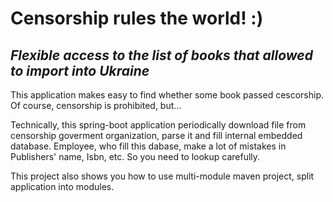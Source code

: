 Censorship rules the world! :)
==============================

*Flexible access to the list of books that allowed to import into Ukraine*
------------------------------------------------------------------------

This application makes easy to find whether some book passed cescorship. Of course, censorship is prohibited, but...

Technically, this spring-boot application periodically download file from censorship goverment organization, parse it
and fill internal embedded database. Employee, who fill this dabase, make a lot of mistakes in Publishers' name, Isbn, etc.
So you need to lookup carefully.

This project also shows you how to use multi-module maven project, split application into modules.
